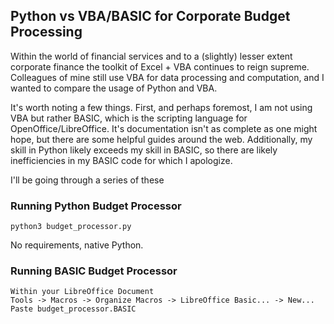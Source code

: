 ## Python vs VBA/BASIC for Corporate Budget Processing

Within the world of financial services and to a (slightly) lesser extent corporate finance the toolkit of Excel + VBA continues to reign supreme.  Colleagues of mine still use VBA for data processing and computation, and I wanted to compare the usage of Python and VBA.

It's worth noting a few things.  First, and perhaps foremost, I am not using VBA but rather BASIC, which is the scripting language for OpenOffice/LibreOffice.  It's documentation isn't as complete as one might hope, but there are some helpful guides around the web.  Additionally, my skill in Python likely exceeds my skill in BASIC, so there are likely inefficiencies in my BASIC code for which I apologize.

I'll be going through a series of these 

### Running Python Budget Processor
```
python3 budget_processor.py
```
No requirements, native Python.

### Running BASIC Budget Processor
```
Within your LibreOffice Document
Tools -> Macros -> Organize Macros -> LibreOffice Basic... -> New...
Paste budget_processor.BASIC
```
